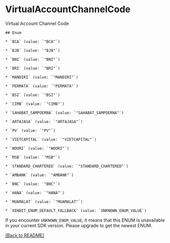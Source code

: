 # VirtualAccountChannelCode
Virtual Account Channel Code

    ## Enum
    
    * `BCA` (value: `"BCA"`)
    
    * `BJB` (value: `"BJB"`)
    
    * `BNI` (value: `"BNI"`)
    
    * `BRI` (value: `"BRI"`)
    
    * `MANDIRI` (value: `"MANDIRI"`)
    
    * `PERMATA` (value: `"PERMATA"`)
    
    * `BSI` (value: `"BSI"`)
    
    * `CIMB` (value: `"CIMB"`)
    
    * `SAHABAT_SAMPOERNA` (value: `"SAHABAT_SAMPOERNA"`)
    
    * `ARTAJASA` (value: `"ARTAJASA"`)
    
    * `PV` (value: `"PV"`)
    
    * `VIETCAPITAL` (value: `"VIETCAPITAL"`)
    
    * `WOORI` (value: `"WOORI"`)
    
    * `MSB` (value: `"MSB"`)
    
    * `STANDARD_CHARTERED` (value: `"STANDARD_CHARTERED"`)
    
    * `AMBANK` (value: `"AMBANK"`)
    
    * `BNC` (value: `"BNC"`)
    
    * `HANA` (value: `"HANA"`)
    
    * `MUAMALAT` (value: `"MUAMALAT"`)
    
    * `XENDIT_ENUM_DEFAULT_FALLBACK` (value: `UNKNOWN_ENUM_VALUE`)

If you encounter `UNKNOWN_ENUM_VALUE`, it means that this ENUM is unavailable in your current SDK version. Please upgrade to get the newest ENUM.

[[Back to README]](../../README.md)


